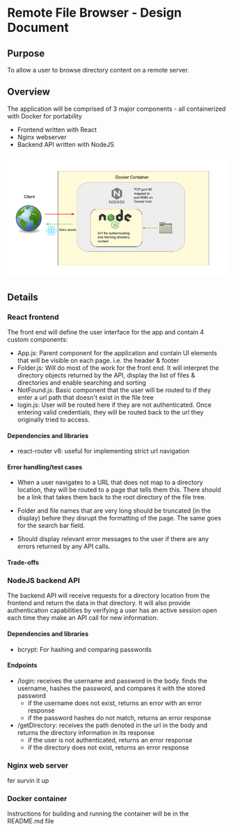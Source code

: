 # Remote File Browser - Design Document

## Purpose

To allow a user to browse directory content on a remote server.

## Overview

The application will be comprised of 3 major components - all containerized with Docker for portability

- Frontend written with React
- Nginx webserver
- Backend API written with NodeJS

![Overview Wireframe](/public/images/TeleportOverviewWF.png)

## Details

### React frontend

The front end will define the user interface for the app and contain 4 custom components:
- App.js: Parent component for the application and contain UI elements that will be visible on each page. i.e. the header & footer
- Folder.js: Will do most of the work for the front end. It will interpret the directory objects returned by the API, display the list of files & directories and enable searching and sorting
- NotFound.js: Basic component that the user will be routed to if they enter a url path that doesn't exist in the file tree
- login.js: User will be routed here if they are not authenticated. Once entering valid credentials, they will be routed back to the url they originally tried to access.

#### Dependencies and libraries

- react-router v6: useful for implementing strict url navigation

#### Error handling/test cases

- When a user navigates to a URL that does not map to a directory location, they will be routed to a page that tells them this. There should be a link that takes them back to the root directory of the file tree.

- Folder and file names that are very long should be truncated (in the display) before they disrupt the formatting of the page. The same goes for the search bar field.

- Should display relevant error messages to the user if there are any errors returned by any API calls.

#### Trade-offs

### NodeJS backend API

The backend API will receive requests for a directory location from the frontend and return the data in that directory. It will also provide authentication capabilities by verifying a user has an active session open each time they make an API call for new information.

#### Dependencies and libraries

- bcrypt: For hashing and comparing passwords

#### Endpoints

- /login: receives the username and password in the body. finds the username, hashes the password, and compares it with the stored password
    - if the username does not exist, returns an error with an error response
    - if the password hashes do not match, returns an error response
- /getDirectory: receives the path denoted in the url in the body and returns the directory information in its response
    - if the user is not authenticated, returns an error response
    - if the directory does not exist, returns an error response

### Nginx web server

fer survin it up

### Docker container

Instructions for building and running the container will be in the README.md file


